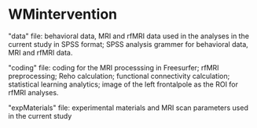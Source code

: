 # WMintervention

"data" file: behavioral data, MRI and rfMRI data used in the analyses in the current study in SPSS format;
             SPSS analysis grammer for behavioral data, MRI and rfMRI data.

"coding" file: coding for the MRI processsing in Freesurfer; rfMRI preprocessing; 
               Reho calculation; functional connectivity calculation; statistical learning analytics;
               image of the left frontalpole as the ROI for rfMRI analyses. 

"expMaterials" file: experimental materials and MRI scan parameters used in the current study